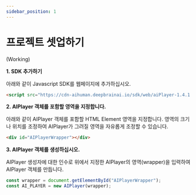```yaml
---
sidebar_position: 1
---
```


# 프로젝트 셋업하기

(Working)

**1. SDK 추가하기**

아래와 같이 Javascript SDK를 웹페이지에 추가하십시오.

```html
<script src="https://cdn-aihuman.deepbrainai.io/sdk/web/aiPlayer-1.4.1.min.js"></script>
```

**2. AIPlayer 객체를 포함할 영역을 지정합니다.**

아래와 같이 AIPlayer 객체를 포함할 HTML Element 영역을 지정합니다. 영역의 크기나 위치를 조정하여 AIPlayer가 그려질 영역을 자유롭게 조정할 수 있습니다.

```html
<div id="AIPlayerWrapper"></div>
```

**3. AIPlayer 객체를 생성하십시오.**

AIPlayer 생성자에 대한 인수로 위에서 지정한 AIPlayer의 영역(wrapper)을 입력하여 AIPlayer 객체를 만듭니다.

```javascript
const wrapper = document.getElementById("AIPlayerWrapper");
const AI_PLAYER = new AIPlayer(wrapper);
```
